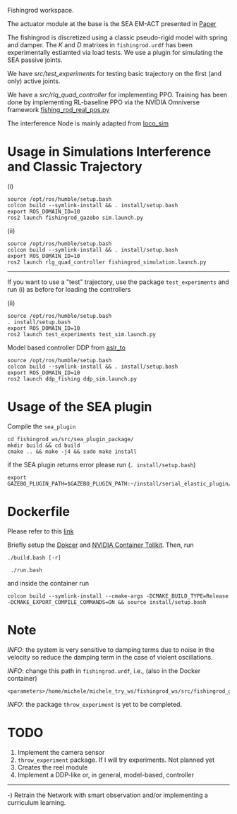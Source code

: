 Fishingrod workspace. 

The actuator module at the base is the SEA EM-ACT presented in [Paper](https://ieeexplore.ieee.org/abstract/document/10529546)

The fishingrod is discretized using a classic pseudo-rigid model with spring and damper.
The $K$ and $D$ matrixes in ```fishingrod.urdf``` has been experimentally estiamted via load tests. We use a plugin for simulating the SEA passive joints.

We have _src/test_experiments_ for testing basic trajectory on the first (and only) active joints.

We have a _src/rlq_quad_controller_ for implementing PPO.
Training has been done by implementing RL-baseline PPO via the NVIDIA Omniverse framework [fishing_rod_real_pos.py](https://github.com/michelepierallini/OmniIsaacGymEnvs/blob/main/omniisaacgymenvs/tasks/fishing_rod_real_pos.py)

The interference Node is mainly adapted from [loco_sim](https://github.com/CentroEPiaggio/locosim_ws)

# Usage in Simulations Interference and Classic Trajectory
(i)
```
source /opt/ros/humble/setup.bash
colcon build --symlink-install && . install/setup.bash
export ROS_DOMAIN_ID=10
ros2 launch fishingrod_gazebo sim.launch.py
 ```
(ii)
```
source /opt/ros/humble/setup.bash
colcon build --symlink-install && . install/setup.bash
export ROS_DOMAIN_ID=10
ros2 launch rlg_quad_controller fishingrod_simulation.launch.py
```
--------------------------------------------------------------------------------------------------------------

If you want to use a "test" trajectory, use the package `test_experiments` and run 
(i) as before for loading the controllers 

(ii) 
```
source /opt/ros/humble/setup.bash
. install/setup.bash
export ROS_DOMAIN_ID=10
ros2 launch test_experiments test_sim.launch.py
```

Model based controller DDP from [aslr_to](https://github.com/michelepierallini/aslr_to)

```
source /opt/ros/humble/setup.bash
colcon build --symlink-install && . install/setup.bash
export ROS_DOMAIN_ID=10
ros2 launch ddp_fishing ddp_sim.launch.py 
```

# Usage of the SEA plugin

Compile the ```sea_plugin```

```
cd fishingrod_ws/src/sea_plugin_package/
mkdir build && cd build
cmake .. && make -j4 && sudo make install 
```

if the SEA plugin returns error please run (```. install/setup.bash```) 
``` 
export GAZEBO_PLUGIN_PATH=$GAZEBO_PLUGIN_PATH:~/install/serial_elastic_plugin/lib

```

# Dockerfile 

Please refer to this [link](https://github.com/ddebenedittis/solo12_exp/tree/main)

Briefly setup the [Dokcer](https://docs.docker.com/engine/install/ubuntu/) and [NVIDIA Container Tollkit](https://docs.nvidia.com/datacenter/cloud-native/container-toolkit/latest/install-guide.html). Then, run
```
./build.bash [-r]
``` 
```
 ./run.bash
``` 
and inside the container  run
```
colcon build --symlink-install --cmake-args -DCMAKE_BUILD_TYPE=Release -DCMAKE_EXPORT_COMPILE_COMMANDS=ON && source install/setup.bash
```

# Note

*INFO*: the system is very sensitive to damping terms due to noise in the velocity so reduce the damping term in the case of violent oscillations.

*INFO*: change this path in ```fishingrod.urdf```, i.e., (also in the Docker container)
```
<parameters>/home/michele/michele_try_ws/fishingrod_ws/src/fishingrod_gazebo/config/fishingrod_gazebo_sim_jnt_PD.yaml</parameters> 
```

*INFO*: the package `throw_experiment` is yet to be completed.

# TODO

1) Implement the camera sensor 
2) `throw_experiment` package. If I will try experiments. Not planned yet
3) Creates the reel module
4) Implement a DDP-like or, in general, model-based, controller
-----------------------------------------------------------------------------------------------
-) Retrain the Network with smart observation and/or implementing a curriculum learning. 


